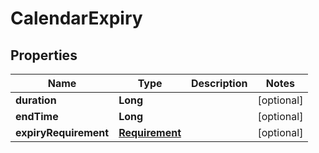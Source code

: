 

# CalendarExpiry


## Properties

| Name | Type | Description | Notes |
|------------ | ------------- | ------------- | -------------|
|**duration** | **Long** |  |  [optional] |
|**endTime** | **Long** |  |  [optional] |
|**expiryRequirement** | [**Requirement**](Requirement.md) |  |  [optional] |



